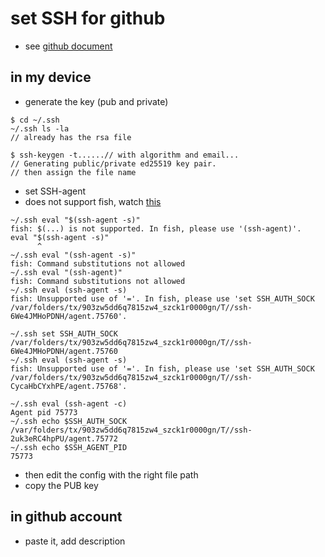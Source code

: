 # set SSH for github
- see [github document](https://docs.github.com/en/github/authenticating-to-github/connecting-to-github-with-ssh)

## in my device
- generate the key (pub and private)
```
$ cd ~/.ssh
~/.ssh ls -la
// already has the rsa file

$ ssh-keygen -t......// with algorithm and email...
// Generating public/private ed25519 key pair.
// then assign the file name

```
- set SSH-agent 
- does not support fish, watch [this](https://stianlagstad.no/2020/03/learning-how-to-use-the-ssh-agent-with-fish/)

```
~/.ssh eval "$(ssh-agent -s)"
fish: $(...) is not supported. In fish, please use '(ssh-agent)'.
eval "$(ssh-agent -s)"
      ^
~/.ssh eval "(ssh-agent -s)"
fish: Command substitutions not allowed
~/.ssh eval "(ssh-agent)"
fish: Command substitutions not allowed
~/.ssh eval (ssh-agent -s)
fish: Unsupported use of '='. In fish, please use 'set SSH_AUTH_SOCK /var/folders/tx/903zw5dd6q7815zw4_szck1r0000gn/T//ssh-6We4JMHoPDNH/agent.75760'.

~/.ssh set SSH_AUTH_SOCK /var/folders/tx/903zw5dd6q7815zw4_szck1r0000gn/T//ssh-6We4JMHoPDNH/agent.75760
~/.ssh eval (ssh-agent -s)
fish: Unsupported use of '='. In fish, please use 'set SSH_AUTH_SOCK /var/folders/tx/903zw5dd6q7815zw4_szck1r0000gn/T//ssh-CycaHbCYxhPE/agent.75768'.

~/.ssh eval (ssh-agent -c)
Agent pid 75773
~/.ssh echo $SSH_AUTH_SOCK
/var/folders/tx/903zw5dd6q7815zw4_szck1r0000gn/T//ssh-2uk3eRC4hpPU/agent.75772
~/.ssh echo $SSH_AGENT_PID
75773
```
- then edit the config with the right file path
- copy the PUB key


## in github account
- paste it, add description


